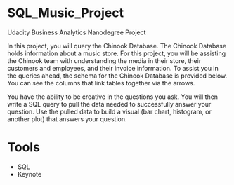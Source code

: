 # SQL_Music_Project

Udacity Business Analytics Nanodegree Project

In this project, you will query the Chinook Database. The Chinook Database holds information about a music store. For this project, you will be assisting the Chinook team with understanding the media in their store, their customers and employees, and their invoice information. To assist you in the queries ahead, the schema for the Chinook Database is provided below. You can see the columns that link tables together via the arrows.

You have the ability to be creative in the questions you ask. You will then write a SQL query to pull the data needed to successfully answer your question. Use the pulled data to build a visual (bar chart, histogram, or another plot) that answers your question.

# Tools

- SQL
- Keynote
